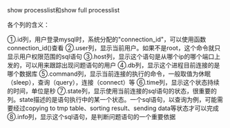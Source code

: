 
show processlist和show full processlist


各个列的含义：

①.id列，用户登录mysql时，系统分配的"connection_id"，可以使用函数connection_id()查看
②.user列，显示当前用户。如果不是root，这个命令就只显示用户权限范围的sql语句
③.host列，显示这个语句是从哪个ip的哪个端口上发的，可以用来跟踪出现问题语句的用户
④.db列，显示这个进程目前连接的是哪个数据库
⑤.command列，显示当前连接的执行的命令，一般取值为休眠（sleep），查询（query），连接（connect）等
⑥.time列，显示这个状态持续的时间，单位是秒
⑦.state列，显示使用当前连接的sql语句的状态，很重要的列。state描述的是语句执行中的某一个状态。一个sql语句，以查询为例，可能需要经过copying to tmp table、sorting result、sending data等状态才可以完成
⑧.info列，显示这个sql语句，是判断问题语句的一个重要依据
